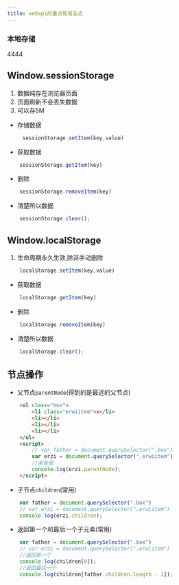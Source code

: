 ```yaml
---
title: webapi的重点和易忘点
---
```


### 本地存储
4444 
## Window.sessionStorage
1. 数据纯存在浏览器页面
2. 页面刷新不会丢失数据
3. 可以存5M
+ 存储数据
```js
     sessionStorage.setItem(key,value)
```
+ 获取数据
```js
    sessionStorage.getItem(key)
``` 
+ 删除
```js
    sessionStorage.removeItem(key)
```
+ 清楚所以数据
```js
    sessionStorage.clear();
```
## Window.localStorage
1. 生命周期永久生效,除非手动删除
```js
    localStorage.setItem(key,value)
```
+ 获取数据
```js
    localStorage.getItem(key)
``` 
+ 删除
```js
    localStorage.removeItem(key)
```
+ 清楚所以数据
```js
    localStorage.clear();
```
## 节点操作
+ 父节点`parentNode`(得到的是最近的父节点)
```html
    <ul class="box">
        <li class="erwiitem">x</li>
        <li></li>
        <li></li>
        <li></li>
    </ul>
    <script>
        // var father = document.querySelector(".box")
        var erzi = document.querySelector(".erwiitem")
        //亲爸爸
        console.log(erzi.parentNode);
    </script>
```
+ 子节点`children`(常用)
```js
    var father = document.querySelector(".box")
    // var erzi = document.querySelector(".erwiitem")
    console.log(erzi.children);
```

+ 返回第一个和最后一个子元素(常用)
```js
    var father = document.querySelector(".box")
    // var erzi = document.querySelector(".erwiitem")
    //返回第一个
    console.log(children[0]);
    //返回最后一个
    console.log(children[father.children.length - 1]);
```
